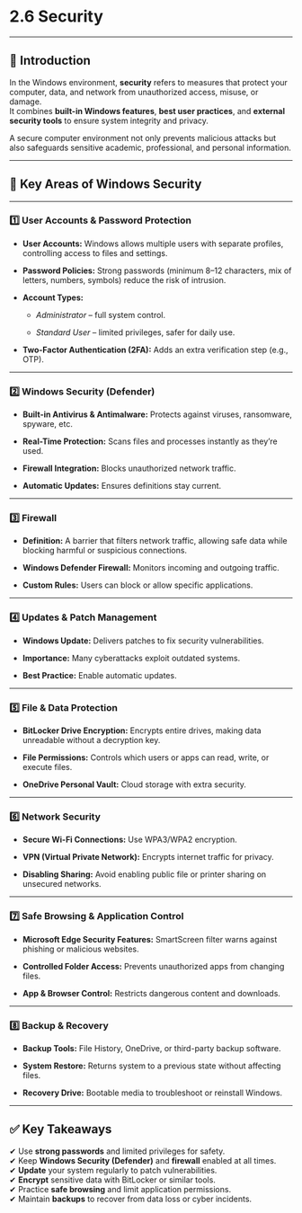
# **2.6 Security**

---

## **📌 Introduction**

In the Windows environment, **security** refers to measures that protect your computer, data, and network from unauthorized access, misuse, or damage.  
It combines **built-in Windows features**, **best user practices**, and **external security tools** to ensure system integrity and privacy.

A secure computer environment not only prevents malicious attacks but also safeguards sensitive academic, professional, and personal information.

---

## **🔑 Key Areas of Windows Security**

---

### **1️⃣ User Accounts & Password Protection**

- **User Accounts:** Windows allows multiple users with separate profiles, controlling access to files and settings.
    
- **Password Policies:** Strong passwords (minimum 8–12 characters, mix of letters, numbers, symbols) reduce the risk of intrusion.
    
- **Account Types:**
    
    - _Administrator_ – full system control.
        
    - _Standard User_ – limited privileges, safer for daily use.
        
- **Two-Factor Authentication (2FA):** Adds an extra verification step (e.g., OTP).
    

---

### **2️⃣ Windows Security (Defender)**

- **Built-in Antivirus & Antimalware:** Protects against viruses, ransomware, spyware, etc.
    
- **Real-Time Protection:** Scans files and processes instantly as they’re used.
    
- **Firewall Integration:** Blocks unauthorized network traffic.
    
- **Automatic Updates:** Ensures definitions stay current.
    

---

### **3️⃣ Firewall**

- **Definition:** A barrier that filters network traffic, allowing safe data while blocking harmful or suspicious connections.
    
- **Windows Defender Firewall:** Monitors incoming and outgoing traffic.
    
- **Custom Rules:** Users can block or allow specific applications.
    

---

### **4️⃣ Updates & Patch Management**

- **Windows Update:** Delivers patches to fix security vulnerabilities.
    
- **Importance:** Many cyberattacks exploit outdated systems.
    
- **Best Practice:** Enable automatic updates.
    

---

### **5️⃣ File & Data Protection**

- **BitLocker Drive Encryption:** Encrypts entire drives, making data unreadable without a decryption key.
    
- **File Permissions:** Controls which users or apps can read, write, or execute files.
    
- **OneDrive Personal Vault:** Cloud storage with extra security.
    

---

### **6️⃣ Network Security**

- **Secure Wi-Fi Connections:** Use WPA3/WPA2 encryption.
    
- **VPN (Virtual Private Network):** Encrypts internet traffic for privacy.
    
- **Disabling Sharing:** Avoid enabling public file or printer sharing on unsecured networks.
    

---

### **7️⃣ Safe Browsing & Application Control**

- **Microsoft Edge Security Features:** SmartScreen filter warns against phishing or malicious websites.
    
- **Controlled Folder Access:** Prevents unauthorized apps from changing files.
    
- **App & Browser Control:** Restricts dangerous content and downloads.
    

---

### **8️⃣ Backup & Recovery**

- **Backup Tools:** File History, OneDrive, or third-party backup software.
    
- **System Restore:** Returns system to a previous state without affecting files.
    
- **Recovery Drive:** Bootable media to troubleshoot or reinstall Windows.
    

---

## ✅ **Key Takeaways**

✔ Use **strong passwords** and limited privileges for safety.  
✔ Keep **Windows Security (Defender)** and **firewall** enabled at all times.  
✔ **Update** your system regularly to patch vulnerabilities.  
✔ **Encrypt** sensitive data with BitLocker or similar tools.  
✔ Practice **safe browsing** and limit application permissions.  
✔ Maintain **backups** to recover from data loss or cyber incidents.
